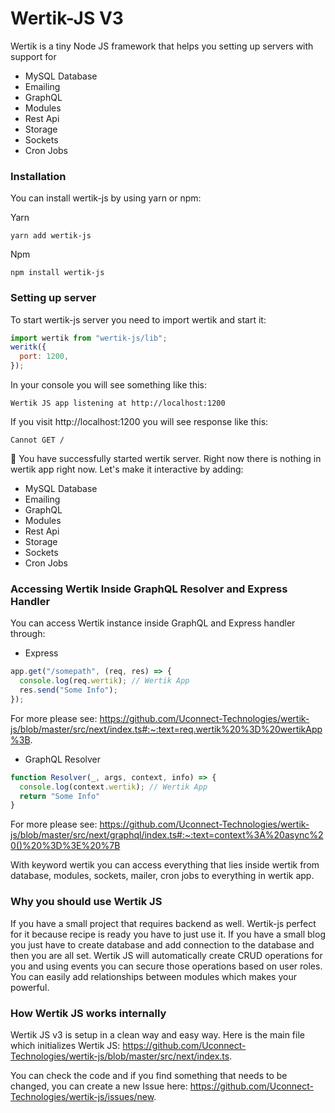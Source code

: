 # Wertik-JS V3

Wertik is a tiny Node JS framework that helps you setting up servers with support for

- MySQL Database
- Emailing
- GraphQL
- Modules
- Rest Api
- Storage
- Sockets
- Cron Jobs

### Installation

You can install wertik-js by using yarn or npm:

Yarn

```
yarn add wertik-js
```

Npm

```
npm install wertik-js
```

### Setting up server

To start wertik-js server you need to import wertik and start it:

```js
import wertik from "wertik-js/lib";
weritk({
  port: 1200,
});
```

In your console you will see something like this:

```log
Wertik JS app listening at http://localhost:1200
```

If you visit http://localhost:1200 you will see response like this:

```log
Cannot GET /
```

🚀 You have successfully started wertik server. Right now there is nothing in wertik app right now. Let's make it interactive by adding:

- MySQL Database
- Emailing
- GraphQL
- Modules
- Rest Api
- Storage
- Sockets
- Cron Jobs

### Accessing Wertik Inside GraphQL Resolver and Express Handler

You can access Wertik instance inside GraphQL and Express handler through:

- Express

```javascript
app.get("/somepath", (req, res) => {
  console.log(req.wertik); // Wertik App
  res.send("Some Info");
});
```

For more please see: https://github.com/Uconnect-Technologies/wertik-js/blob/master/src/next/index.ts#:~:text=req.wertik%20%3D%20wertikApp%3B.

- GraphQL Resolver

```javascript
function Resolver(_, args, context, info) => {
  console.log(context.wertik); // Wertik App
  return "Some Info"
}
```

For more please see: https://github.com/Uconnect-Technologies/wertik-js/blob/master/src/next/graphql/index.ts#:~:text=context%3A%20async%20()%20%3D%3E%20%7B

With keyword wertik you can access everything that lies inside wertik from database, modules, sockets, mailer, cron jobs to everything in wertik app.

### Why you should use Wertik JS

If you have a small project that requires backend as well. Wertik-js perfect for it because recipe is ready you have to just use it. If you have a small blog you just have to create database and add connection to the database and then you are all set. Wertik JS will automatically create CRUD operations for you and using events you can secure those operations based on user roles. You can easily add relationships between modules which makes your powerful.

### How Wertik JS works internally

Wertik JS v3 is setup in a clean way and easy way. Here is the main file which initializes Wertik JS: https://github.com/Uconnect-Technologies/wertik-js/blob/master/src/next/index.ts.

You can check the code and if you find something that needs to be changed, you can create a new Issue here: https://github.com/Uconnect-Technologies/wertik-js/issues/new.
